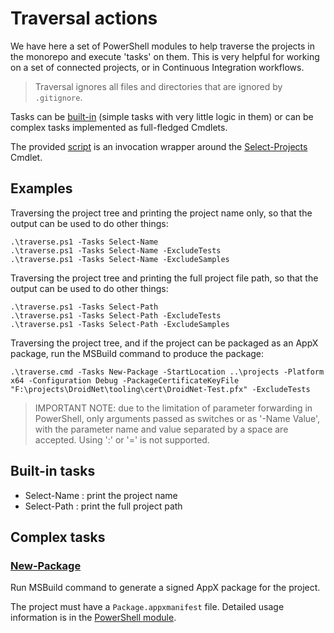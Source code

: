 # Traversal actions

We have here a set of PowerShell modules to help traverse the projects in the
monorepo and execute 'tasks' on them. This is very helpful for working on a set
of connected projects, or in Continuous Integration workflows.

> Traversal ignores all files and directories that are ignored by `.gitignore`.

Tasks can be [built-in](#built-in-tasks) (simple tasks with very little logic in
them) or can be complex tasks implemented as full-fledged Cmdlets.

The provided [script](../traverse.ps1) is an invocation wrapper around the
[Select-Projects](./Select-Projects.psm1) Cmdlet.

## Examples

Traversing the project tree and printing the project name only, so that the
output can be used to do other things:

```shell
.\traverse.ps1 -Tasks Select-Name
.\traverse.ps1 -Tasks Select-Name -ExcludeTests
.\traverse.ps1 -Tasks Select-Name -ExcludeSamples
```

Traversing the project tree and printing the full project file path, so that the
output can be used to do other things:

```shell
.\traverse.ps1 -Tasks Select-Path
.\traverse.ps1 -Tasks Select-Path -ExcludeTests
.\traverse.ps1 -Tasks Select-Path -ExcludeSamples
```

Traversing the project tree, and if the project can be packaged as an AppX
package, run the MSBuild command to produce the package:

```shell
.\traverse.cmd -Tasks New-Package -StartLocation ..\projects -Platform x64 -Configuration Debug -PackageCertificateKeyFile "F:\projects\DroidNet\tooling\cert\DroidNet-Test.pfx" -ExcludeTests
```

> IMPORTANT NOTE: due to the limitation of parameter forwarding in PowerShell,
> only arguments passed as switches or as '-Name Value', with the parameter name
> and value separated by a space are accepted. Using ':' or '=' is not
> supported.

## Built-in tasks

- Select-Name : print the project name
- Select-Path : print the full project path

## Complex tasks

### [New-Package](tasks/New-Package.psm1)

Run MSBuild command to generate a signed AppX package for the project.

The project must have a `Package.appxmanifest` file.
Detailed usage information is in the [PowerShell module](tasks/New-Package.psm1).
